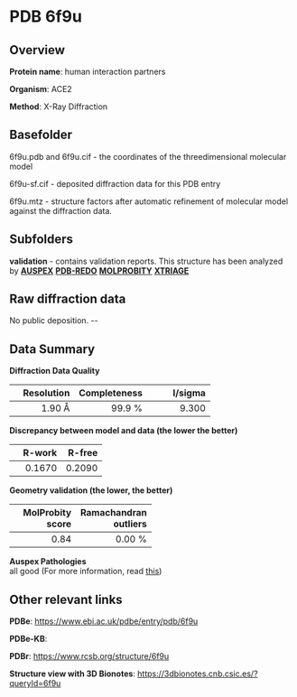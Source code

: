# PDB 6f9u

## Overview

**Protein name**: human interaction partners

**Organism**: ACE2

**Method**: X-Ray Diffraction



## Basefolder

6f9u.pdb and 6f9u.cif - the coordinates of the threedimensional molecular model

6f9u-sf.cif - deposited diffraction data for this PDB entry

6f9u.mtz - structure factors after automatic refinement of molecular model against the diffraction data.

## Subfolders





**validation** - contains validation reports. This structure has been analyzed by [**AUSPEX**](https://github.com/thorn-lab/coronavirus_structural_task_force/tree/master/pdb/human_interaction_partners/ACE2/6f9u/validation/auspex) [**PDB-REDO**](https://github.com/thorn-lab/coronavirus_structural_task_force/tree/master/pdb/human_interaction_partners/ACE2/6f9u/validation/pdb-redo) [**MOLPROBITY**](https://github.com/thorn-lab/coronavirus_structural_task_force/tree/master/pdb/human_interaction_partners/ACE2/6f9u/validation/molprobity) [**XTRIAGE**](https://github.com/thorn-lab/coronavirus_structural_task_force/blob/master/pdb/human_interaction_partners/ACE2/6f9u/validation/Xtriage_output.log)  



## Raw diffraction data

No public deposition. --<br> 

## Data Summary
**Diffraction Data Quality**

|   | Resolution | Completeness| I/sigma |
|---|-------------:|----------------:|--------------:|
|   |1.90 Å|99.9  %|<img width=50/>9.300|

**Discrepancy between model and data (the lower the better)**

|   | **R-work**| **R-free**   
|---|-------------:|----------------:|           
||  0.1670|  0.2090|

**Geometry validation (the lower, the better)**

|   |**MolProbity<br>score**| **Ramachandran<br>outliers** 
|---|-------------:|----------------:|
||  0.84|  0.00 %|

**Auspex Pathologies**<br> all good (For more information, read [this](https://github.com/thorn-lab/coronavirus_structural_task_force/blob/master/pdb/human_interaction_partners/ACE2/6f9u/validation/auspex/6f9u_auspex_comments.txt))

 



## Other relevant links 
**PDBe**:  https://www.ebi.ac.uk/pdbe/entry/pdb/6f9u

**PDBe-KB**:  
 
**PDBr**: https://www.rcsb.org/structure/6f9u 

**Structure view with 3D Bionotes**: https://3dbionotes.cnb.csic.es/?queryId=6f9u

